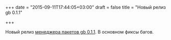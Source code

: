 +++
date = "2015-09-11T17:44:05+03:00"
draft = false
title = "Новый релиз gb 0.1.1"

+++

<p>Новый релиз <a href="https://github.com/constabulary/gb/releases/tag/v0.1.1">менеджера пакетов gb 0.1.1</a>. В основном фиксы багов.</p>

